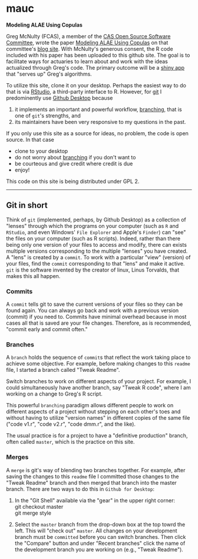# mauc

**Modeling ALAE Using Copulas**

Greg McNulty (FCAS),
a member of the 
[CAS Open Source Software Committee](http://opensourcesoftware.casact.org/),
wrote the paper
[Modeling ALAE Using Copulas](http://opensourcesoftware.casact.org/blogs:2)
on that committee's 
[blog site](http://opensourcesoftware.casact.org/).
With McNulty's generous consent,
the R code included with his paper has been uploaded to this github site.
The goal is to facilitate ways for actuaries
to learn about and work with
the ideas actualized through Greg's code.
The primary outcome will be a 
[shiny app](http://shiny.rstudio.com/)
that "serves up" Greg's algorithms.

To utilize this site,
clone it on your desktop.
Perhaps the easiest way to do that is via 
[RStudio](https://www.rstudio.com/), 
a third-party interface to R.
However, for 
[git](https://git-scm.com) I predominently
use [Github Desktop](https://desktop.github.com/)
because 

1. it implements an important and powerful workflow,
[branching](https://git-scm.com/about/branching-and-merging), 
that is one of `git`'s strengths, and
2. its maintainers have been
very responsive to my questions in the past.

If you only use this site as a source for ideas,
no problem,
the code is open source.
In that case

* clone to your desktop
* do not worry about 
[branching](https://git-scm.com/about/branching-and-merging)
if you don't want to
* be courteous and give credit where credit is due
* enjoy!

This code on this site is being distributed under GPL 2.

------------------------------
## Git in short

Think of `git` (implemented, perhaps, by Github Desktop)
as a collection of "lenses" through which 
the programs on your computer
(such as `R` and `RStudio`,
and even
Windows' `File Explorer` and
Apple's `Finder`)
can "see" the files on your computer
(such as R scripts).
Indeed, rather than there being only one version of your files
to access and modify,
there can exists multiple versions 
corresponding to the multiple "lenses" you have created.
A "lens" is created by a `commit`.
To work with a particular "view" (version) of your files,
find the `commit` corresponding to that "lens"
and make it active.
`git` is the software invented by
the creator of linux, Linus Torvalds,
that makes this all happen.

### Commits

A `commit` tells git to save the current versions of your files
so they can be found again.
You can always go back and work with a previous version 
(commit) if you need to.
Commits have minimal overhead because in most cases
all that is saved are your file changes.
Therefore, as is recommended,
"commit early and commit often."

### Branches

A `branch` holds the sequence of `commit`s that reflect the work
taking place to achieve some objective.
For example, before making changes to this `readme` file,
I started a branch called "Tweak Readme".

Switch branches to work on different aspects of your project.
For example, 
I could simultaneously have another branch, say "Tweak R code",
where I am working on a change to Greg's R script.

This powerful `branching` paradigm allows different people to work on different 
aspects of a project without stepping on each other's toes
and without having to utilize "version names" in different copies
of the same file 
("code v1.r", "code v2.r", "code dmm.r", and the like).

The usual practice is for a project to have a "definitive production" branch,
often called `master`,
which is the practice on this site.

### Merges

A `merge` is git's way of blending two branches together. 
For example,
after saving the changes to this `readme` file I committed those changes
to the "Tweak Readme" branch and then merged that branch into the master branch.
There are two ways to do this in `Github for Desktop`:

1. In the "Git Shell" available via the "gear" in the upper right corner:  
git checkout master  
git merge style

2. Select the `master` branch from the drop-down box at the top towrd the left. 
This will "check out" `master`.
All changes on your development branch must be `committed` before you can switch
branches.
Then click the "Compare" button and under "Recent branches" click 
the name of the development branch you are working on (e.g., "Tweak Readme").
